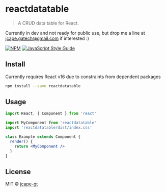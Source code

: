 # reactdatatable

> A CRUD data table for React.

Currently in dev and not ready for public use, but drop me a line at jcape.gatech@gmail.com if interested :) 

[![NPM](https://img.shields.io/npm/v/reactdatatable.svg)](https://www.npmjs.com/package/reactdatatable) [![JavaScript Style Guide](https://img.shields.io/badge/code_style-standard-brightgreen.svg)](https://standardjs.com)

## Install
Currently requires React v16 due to constraints from dependent packages 


```bash
npm install --save reactdatatable
```

## Usage

```jsx
import React, { Component } from 'react'

import MyComponent from 'reactdatatable'
import 'reactdatatable/dist/index.css'

class Example extends Component {
  render() {
    return <MyComponent />
  }
}
```

## License

MIT © [jcape-gt](https://github.com/jcape-gt)
